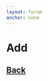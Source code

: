 ```yaml
---
layout: forum
anchor: none
---
```


# Add

<div><post path="../" /></div>

## [Back](../)

<link rel="stylesheet" href="/main.css" />
